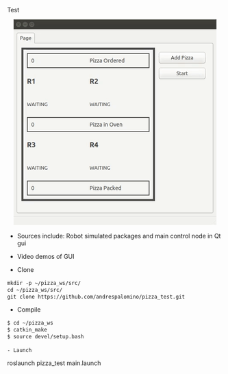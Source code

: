 Test
<p align="center"> <img src="1pizza.gif"/> </p>


- Sources include: Robot simulated packages and main control node in Qt gui
- Video demos of GUI

- Clone

```
mkdir -p ~/pizza_ws/src/
cd ~/pizza_ws/src/
git clone https://github.com/andrespalomino/pizza_test.git

```

- Compile

```
$ cd ~/pizza_ws 	
$ catkin_make
$ source devel/setup.bash

- Launch

```
roslaunch pizza_test main.launch
```
